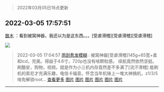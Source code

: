 > 2022年03月05日18点更新
<link rel="stylesheet" href="https://cdn.jsdelivr.net/gh/taotie6/sampleJSON@main/css/photo_show.css">
<meta name="referrer" content="no-referrer" />


 ## 2022-03-05 17:57:51 

 [㪚木](https://www.coolapk.com/feed/34019532?shareKey=YWFkYWU2NDc2ODZmNjIyMzM1MDU~) ：看到被窝神器，我还以为是这东西。。。[受虐滑稽][受虐滑稽][受虐滑稽] 

<div class="album">
<img class="img-item" src="http://image.coolapk.com/feed/2022/0305/17/1081091_6cb6742d_4269_1588_231@532x310.gif" />
</div>

> 2022-03-05 17:04:57 
> [雨刮愈发模糊](https://www.coolapk.com/feed/34018137?shareKey=MDI4ODViNjQxNGY0NjIyMzM1MDU~) : 被窝神器[受虐滑稽]145g+65宽+柔和lcd，完美。得益于4.6寸，720p也没有啥颗粒感。 续航竟然依然坚挺。刷酷安，购物，视频。就是作为小三机内存竟然差不多满了[流汗滑稽] 能刷机的索尼才充满乐趣，电信卡福音。怀念当年机锋上一堆大神搞机，z1/3/5啥免解锁root... <a href="">查看更多</a> 
[图片](http://image.coolapk.com/feed/2022/0305/17/994676_f364eacf_1094_067_656@3325x2494.jpeg)
[图片](http://image.coolapk.com/feed/2022/0305/17/994676_93fecf26_1094_0672_470@2494x3325.jpeg)
[图片](http://image.coolapk.com/feed/2022/0305/17/994676_09e9f70a_1094_0675_71@720x1280.jpeg)
[图片](http://image.coolapk.com/feed/2022/0305/17/994676_fcdb6799_1094_068_993@720x1280.jpeg)
[图片](http://image.coolapk.com/feed/2022/0305/17/994676_bff347ec_1094_0685_636@720x1280.jpeg)
[图片](http://image.coolapk.com/feed/2022/0305/17/994676_619d5bcd_1094_069_540@720x1280.jpeg)

 ------- 

